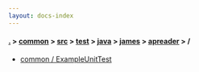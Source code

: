 ```yaml
---
layout: docs-index
---
```

#### [.](./../../../../../../index) > [common](./../../../../../index) > [src](./../../../../index) > [test](./../../../index) > [java](./../../index) > [james](./../index) > [apreader](./index) > **/**

- [common / ExampleUnitTest](common/ExampleUnitTest)
